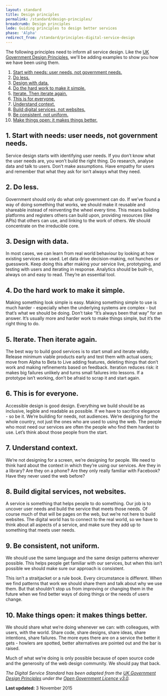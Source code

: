 ```yaml
---
layout: standard
title: Design principles
permalink: /standard/design-principles/
breadcrumb: Design principles
lede: Guiding principles to design better services
phase: 'Alpha'
redirect_from: /standard/principles-digital-service-design
---
```

The following principles need to inform all service design. Like the [UK Government Design Principles](https://www.gov.uk/design-principles), we'll be adding examples to show you how we have been using them.

1. [Start with needs: user needs, not government needs.](#start-with-needs-user-needs-not-government-needs)
2. [Do less.](#do-less)
3. [Design with data.](#design-with-data)
4. [Do the hard work to make it simple.](#do-the-hard-work-to-make-it-simple)
5. [Iterate. Then iterate again.](#iterate-then-iterate-again)
6. [This is for everyone.](#this-is-for-everyone)
7. [Understand context.](#understand-context)
8. [Build digital services, not websites.](#build-digital-services-not-websites)
9. [Be consistent, not uniform.](#be-consistent-not-uniform)
10. [Make things open: it makes things better.](#make-things-open-it-makes-things-better)

## 1. Start with needs: user needs, not government needs.
Service design starts with identifying user needs. If you don’t know what the user needs are, you won’t build the right thing. Do research, analyse data and talk to users. Don’t make assumptions. Have empathy for users and remember that what they ask for isn't always what they need.

## 2. Do less.
Government should only do what only government can do. If we’ve found a way of doing something that works, we should make it reusable and shareable instead of reinventing the wheel every time. This means building platforms and registers others can build upon, providing resources (like APIs) that others can use, and linking to the work of others. We should concentrate on the irreducible core.

## 3. Design with data.
In most cases, we can learn from real world behaviour by looking at how existing services are used. Let data drive decision-making, not hunches or guesswork. Keep doing this after making your service live, prototyping, and testing with users and iterating in response. Analytics should be built-in, always on and easy to read. They’re an essential tool.

## 4. Do the hard work to make it simple.
Making something look simple is easy. Making something simple to use is much harder - especially when the underlying systems are complex - but that’s what we should be doing. Don’t take “It’s always been that way” for an answer. It’s usually more and harder work to make things simple, but it’s the right thing to do.

## 5. Iterate. Then iterate again.
The best way to build good services is to start small and iterate wildly. Release minimum viable products early and test them with actual users; move from Alpha to Beta to Live adding features, deleting things that don’t work and making refinements based on feedback. Iteration reduces risk: it makes big failures unlikely and turns small failures into lessons. If a prototype isn’t working, don’t be afraid to scrap it and start again.

## 6. This is for everyone.
Accessible design is good design. Everything we build should be as inclusive, legible and readable as possible. If we have to sacrifice elegance - so be it. We’re building for needs, not audiences. We’re designing for the whole country, not just the ones who are used to using the web. The people who most need our services are often the people who find them hardest to use. Let’s think about those people from the start.

## 7. Understand context.
We’re not designing for a screen, we’re designing for people. We need to think hard about the context in which they’re using our services. Are they in a library? Are they on a phone? Are they only really familiar with Facebook? Have they never used the web before?

## 8. Build digital services, not websites.
A service is something that helps people to do something. Our job is to uncover user needs and build the service that meets those needs. Of course much of that will be pages on the web, but we’re not here to build websites. The digital world has to connect to the real world, so we have to think about all aspects of a service, and make sure they add up to something that meets user needs.

## 9. Be consistent, not uniform.
We should use the same language and the same design patterns wherever possible. This helps people get familiar with our services, but when this isn’t possible we should make sure our approach is consistent.

This isn’t a straitjacket or a rule book. Every circumstance is different. When we find patterns that work we should share them and talk about why we use them. But that shouldn’t stop us from improving or changing them in the future when we find better ways of doing things or the needs of users change.

## 10. Make things open: it makes things better.
We should share what we’re doing whenever we can: with colleagues, with users, with the world. Share code, share designs, share ideas, share intentions, share failures. The more eyes there are on a service the better it gets - howlers are spotted, better alternatives are pointed out and the bar is raised.

Much of what we’re doing is only possible because of open source code and the generosity of the web design community. We should pay that back.

*The Digital Service Standard has been adapted from the [UK Government Design Principles](https://www.gov.uk/design-principles) under the [Open Government Licence v3.0](https://www.nationalarchives.gov.uk/doc/open-government-licence/version/3/).*

**Last updated:** 3 November 2015
